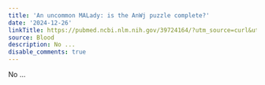 ```yaml
---
title: 'An uncommon MALady: is the AnWj puzzle complete?'
date: '2024-12-26'
linkTitle: https://pubmed.ncbi.nlm.nih.gov/39724164/?utm_source=curl&utm_medium=rss&utm_campaign=journals&utm_content=7603509&fc=None&ff=20241227170547&v=2.18.0.post9+e462414
source: Blood
description: No ...
disable_comments: true
---
```

No ...